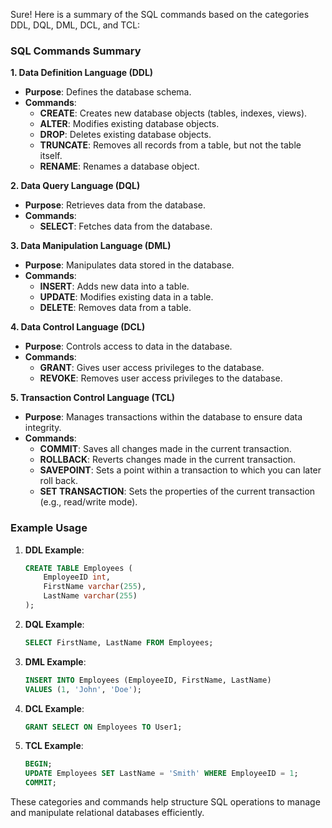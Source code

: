Sure! Here is a summary of the SQL commands based on the categories DDL, DQL, DML, DCL, and TCL:

### SQL Commands Summary

**1. Data Definition Language (DDL)**
   - **Purpose**: Defines the database schema.
   - **Commands**:
     - **CREATE**: Creates new database objects (tables, indexes, views).
     - **ALTER**: Modifies existing database objects.
     - **DROP**: Deletes existing database objects.
     - **TRUNCATE**: Removes all records from a table, but not the table itself.
     - **RENAME**: Renames a database object.

**2. Data Query Language (DQL)**
   - **Purpose**: Retrieves data from the database.
   - **Commands**:
     - **SELECT**: Fetches data from the database.

**3. Data Manipulation Language (DML)**
   - **Purpose**: Manipulates data stored in the database.
   - **Commands**:
     - **INSERT**: Adds new data into a table.
     - **UPDATE**: Modifies existing data in a table.
     - **DELETE**: Removes data from a table.

**4. Data Control Language (DCL)**
   - **Purpose**: Controls access to data in the database.
   - **Commands**:
     - **GRANT**: Gives user access privileges to the database.
     - **REVOKE**: Removes user access privileges to the database.

**5. Transaction Control Language (TCL)**
   - **Purpose**: Manages transactions within the database to ensure data integrity.
   - **Commands**:
     - **COMMIT**: Saves all changes made in the current transaction.
     - **ROLLBACK**: Reverts changes made in the current transaction.
     - **SAVEPOINT**: Sets a point within a transaction to which you can later roll back.
     - **SET TRANSACTION**: Sets the properties of the current transaction (e.g., read/write mode).

### Example Usage

1. **DDL Example**:
   ```sql
   CREATE TABLE Employees (
       EmployeeID int,
       FirstName varchar(255),
       LastName varchar(255)
   );
   ```

2. **DQL Example**:
   ```sql
   SELECT FirstName, LastName FROM Employees;
   ```

3. **DML Example**:
   ```sql
   INSERT INTO Employees (EmployeeID, FirstName, LastName)
   VALUES (1, 'John', 'Doe');
   ```

4. **DCL Example**:
   ```sql
   GRANT SELECT ON Employees TO User1;
   ```

5. **TCL Example**:
   ```sql
   BEGIN;
   UPDATE Employees SET LastName = 'Smith' WHERE EmployeeID = 1;
   COMMIT;
   ```

These categories and commands help structure SQL operations to manage and manipulate relational databases efficiently.
